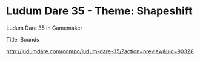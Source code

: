 # Ludum Dare 35 - Theme: Shapeshift
Ludum Dare 35 in Gamemaker 

Title: Bounds

http://ludumdare.com/compo/ludum-dare-35/?action=preview&uid=90328
